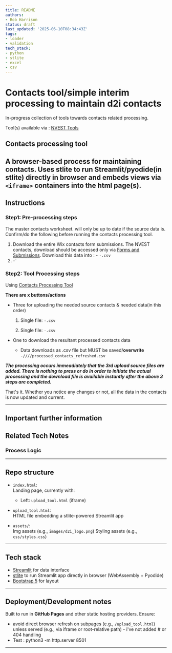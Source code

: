 ```yaml
---
title: README
authors:
- Rob Harrison
status: draft
last_updated: '2025-06-10T08:34:43Z'
tags:
- loader
- validation
tech_stack:
- python
- stlite
- excel
- csv
---
```



# Contacts tool/simple interim processing to maintain d2i contacts

In-progress collection of tools towards contacts related processing.

Tool(s) available via : [NVEST Tools](https://data-to-insight.github.io/d2i-contacts/)


## Contacts processing tool

A browser-based process for maintaining contacts.
Uses **stlite** to run Streamlit/pyodide(in stlite) directly in browser and embeds views via `<iframe>` containers into the html page(s). 
---

## Instructions

### Step1: Pre-processing steps

The master contacts worksheet. will only be up to date if the source data is. Confirm/do the following before running the contacts processing tool.

  1. Download the entire Wix contacts form submissions. The NVEST contacts, download should be accessed only via [Forms and Submissions](https://manage.wix.com/dashboard/af6cb463-8e72-4034-8f73-3641ad5abc9d/wix-forms-and-payments). Download this data into : 
    - `-.csv`
  2. -` 

### Step2: Tool Processing steps

Using [Contacts Processing Tool](https://data-to-insight.github.io/d2i-contacts/)

**There are x buttons/actions**
  - Three for uploading the needed source contacts & needed data(in this order)

    1. Single file: `-.csv`

    2. Single file: `-.csv`   

  - One to download the resultant processed contacts data

    - Data downloads as .csv file but MUST be saved/**overwrite** `-////processed_contacts_refreshed.csv` 

***The processing occurs immeadiately that the 3rd upload source files are added. There is nothing to press or do in order to initiate the actual processing and the download file is available instantly after the above 3 steps are completed.***


  That's it. Whether you notice any changes or not, all the data in the contacts is now updated and current. 



---

## Important further information



## Related Tech Notes

### Process Logic



---


## Repo structure

- `index.html`:  
  Landing page, currently with: 
  - Left: `upload_tool.html` (iframe)  

- `upload_tool.html`:  
  HTML file embedding a stlite-powered Streamlit app

- `assets/`:  
  Img assets (e.g., `images/d2i_logo.png`)
  Styling assets (e.g., `css/styles.css`)

---

## Tech stack

- [Streamlit](https://streamlit.io) for data interface  
- [stlite](https://github.com/whitphx/stlite) to run Streamlit app directly in browser (WebAssembly + Pyodide)  
- [Bootstrap 5](https://getbootstrap.com) for layout  

---

## Deployment/Development notes

Built to run in **GitHub Pages** and other static hosting providers. Ensure:

- avoid direct browser refresh on subpages (e.g., `/upload_tool.html`) unless served (e.g., via iframe or root-relative path) - i've not added # or 404 handling
- Test : python3 -m http.server 8501

---
